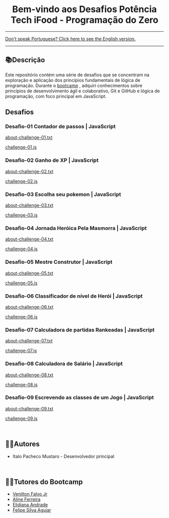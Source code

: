 <div align="center">
<h1>Bem-vindo aos Desafios Potência Tech iFood - Programação do Zero</h1> 
</div>

<hr>
<a href="https://github.com/ItaloPachecoMustaro/dio-programming-from-scratch-challenges/blob/main/README-EN.md">Don't speak Portuguese? Click here to see the English version.</a>
<hr>


## 📚Descrição

Este repositório contém uma série de desafios que se concentram na exploração e aplicação dos princípios fundamentais de lógica de programação. Durante o [bootcamp](https://web.dio.me/track/potencia-tech-ifood-programacao-do-zero)
, adquiri conhecimentos sobre princípios de desenvolvimento ágil e colaborativo, Git e GitHub e lógica de programação, com foco principal em JavaScript.
<br>


## Desafios

### Desafio-01 Contador de passos | JavaScript
[about-challenge-01.txt](./about-challenge-01.txt)

[challenge-01.js](./challenge-01.js)

### Desafio-02 Ganho de XP | JavaScript

[about-challenge-02.txt](./about-challenge-02.txt)

[challenge-02.js](./challenge-02.js)

### Desafio-03 Escolha seu pokemon | JavaScript

[about-challenge-03.txt](./about-challenge-03.txt)

[challenge-03.js](./challenge-03.js)

### Desafio-04 Jornada Heróica Pela Masmorra | JavaScript

[about-challenge-04.txt](./about-challenge-04.txt)

[challenge-04.js](./challenge-04.js)

### Desafio-05 Mestre Construtor | JavaScript

[about-challenge-05.txt](./about-challenge-05.txt)

[challenge-05.js](./challenge-05.js)

### Desafio-06 Classificador de nível de Herói | JavaScript

[about-challenge-06.txt](./about-challenge-06.txt)

[challenge-06.js](./challenge-06.js)

### Desafio-07 Calculadora de partidas Rankeadas | JavaScript

[about-challenge-07.txt](./about-challenge-07.txt)

[challenge-07.js](./challenge-07.js)

### Desafio-08 Calculadora de Salário  | JavaScript

[about-challenge-08.txt](./about-challenge-08.txt)

[challenge-08.js](./challenge-08.js)

### Desafio-09 Escrevendo as classes de um Jogo | JavaScript

[about-challenge-09.txt](./about-challenge-09.txt)

[challenge-09.js](./challenge-09.js)

<br>

## 🧑‍💻Autores

- Italo Pacheco Mustaro - Desenvolvedor principal

<br>


## 👨‍🏫Tutores do Bootcamp

- [Venilton Falvo Jr](https://www.linkedin.com/in/falvojr/)
- [Aline Ferreira](https://www.linkedin.com/in/aalineferreira/)
- [Elidiana Andrade](https://www.linkedin.com/in/elidianaandrade/)
- [Felipe Silva Aguiar](https://www.linkedin.com/in/felipe-exe/)

<br>
